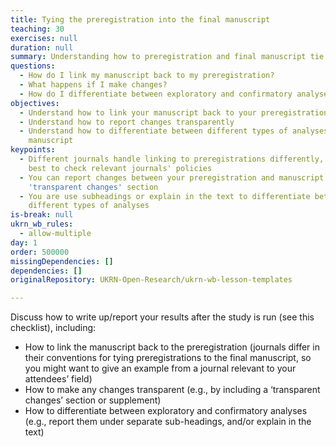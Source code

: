 ```yaml
---
title: Tying the preregistration into the final manuscript
teaching: 30
exercises: null
duration: null
summary: Understanding how to preregistration and final manuscript tie together
questions:
  - How do I link my manuscript back to my preregistration?
  - What happens if I make changes?
  - How do I differentiate between exploratory and confirmatory analyses?
objectives:
  - Understand how to link your manuscript back to your preregistration
  - Understand how to report changes transparently
  - Understand how to differentiate between different types of analyses in your
    manuscript
keypoints:
  - Different journals handle linking to preregistrations differently, so it's
    best to check relevant journals' policies
  - You can report changes between your preregistration and manuscript in a
    'transparent changes' section
  - You are use subheadings or explain in the text to differentiate between
    different types of analyses
is-break: null
ukrn_wb_rules:
  - allow-multiple
day: 1
order: 500000
missingDependencies: []
dependencies: []
originalRepository: UKRN-Open-Research/ukrn-wb-lesson-templates

---
```

Discuss how to write up/report your results after the study is run (see this checklist), including:
- How to link the manuscript back to the preregistration (journals differ in their conventions for tying preregistrations to the final manuscript, so you might want to give an example from a journal relevant to your attendees’ field)
- How to make any changes transparent (e.g., by including a ‘transparent changes’ section or supplement)
- How to differentiate between exploratory and confirmatory analyses (e.g., report them under separate sub-headings, and/or explain in the text)
